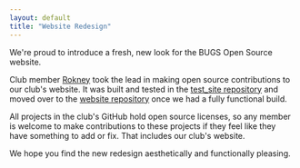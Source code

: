 ```yaml
---
layout: default
title: "Website Redesign"
---
```


We're proud to introduce a fresh, new look for the BUGS Open Source website. 

Club member [Rokney](https://github.com/Rantahu) took the lead in making open source contributions to our club's website. It was built and tested in the [test_site repository](https://github.com/BUGS-NYU/test_site)  and moved over to the [website repository](https://github.com/BUGS-NYU/bugs-nyu.github.io) once we had a fully functional build.

All projects in the club's GitHub hold open source licenses, so any member is welcome to make contributions to these projects if they feel like they have something to add or fix. That includes our club's website.

We hope you find the new redesign aesthetically and functionally pleasing. 